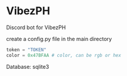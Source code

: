 # VibezPH
Discord bot for VibezPH

create a config.py file in the main directory
```py
token = "TOKEN"
color = 0x47BFAA # color, can be rgb or hex
```

Database: sqlite3
